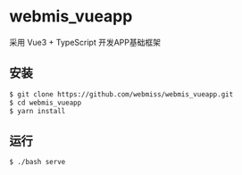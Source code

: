 # webmis_vueapp
采用 Vue3 + TypeScript 开发APP基础框架

## 安装

```bash
$ git clone https://github.com/webmiss/webmis_vueapp.git
$ cd webmis_vueapp
$ yarn install
```

## 运行

```bash
$ ./bash serve
```
